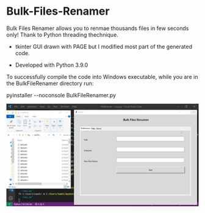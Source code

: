 # Bulk-Files-Renamer

Bulk Files Renamer allows you to renmae thousands files in few seconds only! Thank to Python threading thechnique.


- tkinter GUI drawn with PAGE but I modified most part of the generated code.

- Developed with Python 3.9.0


To successfully compile the code into Windows executable, while you are in the BulkFileRenamer directory run:

pyinstaller --noconsole BulkFileRenamer.py


![BulkFilesRenamer.gif](https://github.com/IT-Support-L2/Bulk-Files-Renamer/blob/main/BulkFilesRenamer.gif)

